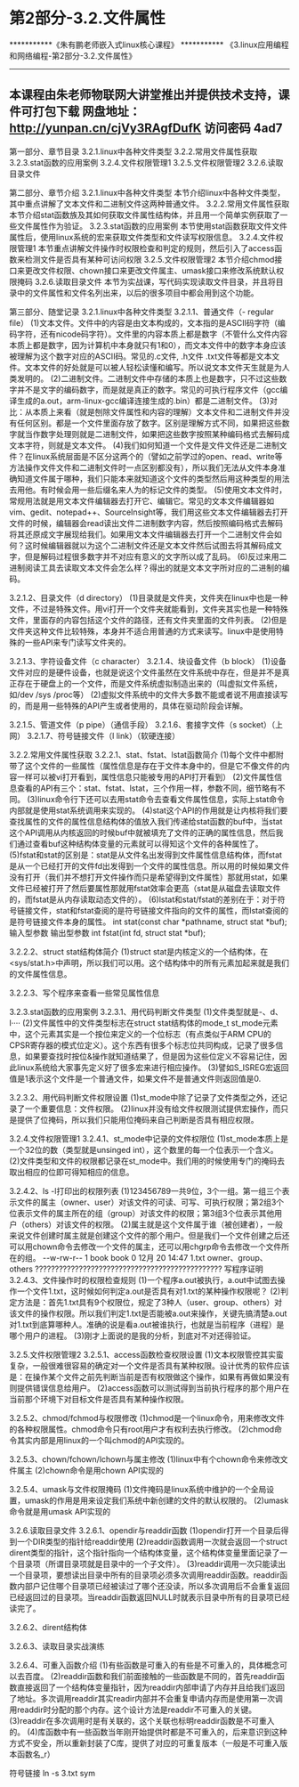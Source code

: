 # 第2部分-3.2.文件属性

***********《朱有鹏老师嵌入式linux核心课程》 ***********
《3.linux应用编程和网络编程-第2部分-3.2.文件属性》

--------------------------------------------------------
本课程由朱老师物联网大讲堂推出并提供技术支持，课件可打包下载
网盘地址：http://yunpan.cn/cjVy3RAgfDufK 访问密码 4ad7
--------------------------------------------------------
第一部分、章节目录
3.2.1.linux中各种文件类型
3.2.2.常用文件属性获取
3.2.3.stat函数的应用案例
3.2.4.文件权限管理1
3.2.5.文件权限管理2
3.2.6.读取目录文件

第二部分、章节介绍
3.2.1.linux中各种文件类型
	本节介绍linux中各种文件类型，其中重点讲解了文本文件和二进制文件这两种普通文件。
3.2.2.常用文件属性获取
	本节介绍stat函数族及其如何获取文件属性结构体，并且用一个简单实例获取了一些文件属性作为验证。
3.2.3.stat函数的应用案例
	本节使用stat函数获取文件文件属性后，使用linux系统的宏来获取文件类型和文件读写权限信息。
3.2.4.文件权限管理1
	本节重点讲解文件操作时权限检查和判定的规则，然后引入了access函数来检测文件是否具有某种可访问权限
3.2.5.文件权限管理2
	本节介绍chmod接口来更改文件权限、chown接口来更改文件属主、umask接口来修改系统默认权限掩码
3.2.6.读取目录文件
	本节为实战课，写代码实现读取文件目录，并且将目录中的文件属性和文件名列出来，以后的很多项目中都会用到这个功能。

第三部分、随堂记录
3.2.1.linux中各种文件类型
3.2.1.1、普通文件（-	regular file）
(1)文本文件。文件中的内容是由文本构成的，文本指的是ASCII码字符（编码字符，还有nicode码字符）。文件里的内容本质上都是数字（不管什么文件内容本质上都是数字，因为计算机中本身就只有1和0），而文本文件中的数字本身应该被理解为这个数字对应的ASCII码。常见的.c文件, .h文件  .txt文件等都是文本文件。文本文件的好处就是可以被人轻松读懂和编写。所以说文本文件天生就是为人类发明的。
(2)二进制文件。二进制文件中存储的本质上也是数字，只不过这些数字并不是文字的编码数字，而是就是真正的数字。常见的可执行程序文件（gcc编译生成的a.out，arm-linux-gcc编译连接生成的.bin）都是二进制文件。
(3)对比：从本质上来看（就是刨除文件属性和内容的理解）文本文件和二进制文件并没有任何区别。都是一个文件里面存放了数字。区别是理解方式不同，如果把这些数字就当作数字处理则就是二进制文件，如果把这些数字按照某种编码格式去解码成文本字符，则就是文本文件。
(4)我们如何知道一个文件是文件文件还是二进制文件？在linux系统层面是不区分这两个的（譬如之前学过的open、read、write等方法操作文件文件和二进制文件时一点区别都没有），所以我们无法从文件本身准确知道文件属于哪种，我们只能本来就知道这个文件的类型然后用这种类型的用法去用他。有时候会用一些后缀名来人为的标记文件的类型。
(5)使用文本文件时，常规用法就是用文本文件编辑器去打开它、编辑它。常见的文本文件编辑器如vim、gedit、notepad++、SourceInsight等，我们用这些文本文件编辑器去打开文件的时候，编辑器会read读出文件二进制数字内容，然后按照编码格式去解码将其还原成文字展现给我们。如果用文本文件编辑器去打开一个二进制文件会如何？这时候编辑器就以为这个二进制文件还是文本文件然后试图去将其解码成文字，但是解码过程很多数字并不对应有意义的文字所以成了乱码。
(6)反过来用二进制阅读工具去读取文本文件会怎么样？得出的就是文本文字所对应的二进制的编码。

3.2.1.2、目录文件（d	directory）
(1)目录就是文件夹，文件夹在linux中也是一种文件，不过是特殊文件。用vi打开一个文件夹就能看到，文件夹其实也是一种特殊文件，里面存的内容包括这个文件的路径，还有文件夹里面的文件列表。
(2)但是文件夹这种文件比较特殊，本身并不适合用普通的方式来读写。linux中是使用特殊的一些API来专门读写文件夹的。

3.2.1.3、字符设备文件（c	character）
3.2.1.4、块设备文件（b	block）
(1)设备文件对应的是硬件设备，也就是说这个文件虽然在文件系统中存在，但是并不是真正存在于硬盘上的一个文件，而是文件系统虚拟制造出来的（叫虚拟文件系统，如/dev /sys /proc等）
(2)虚拟文件系统中的文件大多数不能或者说不用直接读写的，而是用一些特殊的API产生或者使用的，具体在驱动阶段会详解。

3.2.1.5、管道文件（p 	pipe）（通信手段）
3.2.1.6、套接字文件（s	socket）（上网）
3.2.1.7、符号链接文件（l	link）（软硬连接）

3.2.2.常用文件属性获取
3.2.2.1、stat、fstat、lstat函数简介
(1)每个文件中都附带了这个文件的一些属性（属性信息是存在于文件本身中的，但是它不像文件的内容一样可以被vi打开看到，属性信息只能被专用的API打开看到）
(2)文件属性信息查看的API有三个：stat、fstat、lstat，三个作用一样，参数不同，细节略有不同。
(3)linux命令行下还可以去用stat命令去查看文件属性信息，实际上stat命令内部就是使用stat系统调用来实现的。
(4)stat这个API的作用就是让内核将我们要查找属性的文件的属性信息结构体的值放入我们传递给stat函数的buf中，当stat这个API调用从内核返回的时候buf中就被填充了文件的正确的属性信息，然后我们通过查看buf这种结构体变量的元素就可以得知这个文件的各种属性了。
(5)fstat和stat的区别是：stat是从文件名出发得到文件属性信息结构体，而fstat是从一个已经打开的文件fd出发得到一个文件的属性信息。所以用的时候如果文件没有打开（我们并不想打开文件操作而只是希望得到文件属性）那就用stat，如果文件已经被打开了然后要属性那就用fstat效率会更高（stat是从磁盘去读取文件的，而fstat是从内存读取动态文件的）。
(6)lstat和stat/fstat的差别在于：对于符号链接文件，stat和fstat查阅的是符号链接文件指向的文件的属性，而lstat查阅的是符号链接文件本身的属性。
int stat(const char *pathname, struct stat *buf);
                          输入型参数      输出型参数
int fstat(int fd, struct stat *buf);

3.2.2.2、struct stat结构体简介
(1)struct stat是内核定义的一个结构体，在<sys/stat.h>中声明，所以我们可以用。这个结构体中的所有元素加起来就是我们的文件属性信息。

3.2.2.3、写个程序来查看一些常见属性信息

3.2.3.stat函数的应用案例
3.2.3.1、用代码判断文件类型
(1)文件类型就是-、d、l····
(2)文件属性中的文件类型标志在struct stat结构体的mode_t    st_mode元素中，这个元素其实是一个按位来定义的一个位标志（有点类似于ARM CPU的CPSR寄存器的模式位定义）。这个东西有很多个标志位共同构成，记录了很多信息，如果要查找时按位&操作就知道结果了，但是因为这些位定义不容易记住，因此linux系统给大家事先定义好了很多宏来进行相应操作。
(3)譬如S_ISREG宏返回值是1表示这个文件是一个普通文件，如果文件不是普通文件则返回值是0.

3.2.3.2、用代码判断文件权限设置
(1)st_mode中除了记录了文件类型之外，还记录了一个重要信息：文件权限。
(2)linux并没有给文件权限测试提供宏操作，而只是提供了位掩码，所以我们只能用位掩码来自己判断是否具有相应权限。

3.2.4.文件权限管理1
3.2.4.1、st_mode中记录的文件权限位
(1)st_mode本质上是一个32位的数（类型就是unsinged int），这个数里的每一个位表示一个含义。
(2)文件类型和文件的权限都记录在st_mode中。我们用的时候使用专门的掩码去取出相应的位即可得知相应的信息。

3.2.4.2、ls -l打印出的权限列表
(1)123456789一共9位，3个一组。第一组三个表示文件的属主（owner、user）对该文件的可读、可写、可执行权限；第2组3个位表示文件的属主所在的组（group）对该文件的权限；第3组3个位表示其他用户（others）对该文件的权限。
(2)属主就是这个文件属于谁（被创建者），一般来说文件创建时属主就是创建这个文件的那个用户。但是我们一个文件创建之后还可以用chown命令去修改一个文件的属主，还可以用chgrp命令去修改一个文件所在的组。
--w-rw-r-- 1 book book 0 12月 20 14:47 1.txt
owner、group、others
??????????????????????????????????????????????? 写程序证明
3.2.4.3、文件操作时的权限检查规则
(1)一个程序a.out被执行，a.out中试图去操作一个文件1.txt，这时候如何判定a.out是否具有对1.txt的某种操作权限呢？
(2)判定方法是：首先1.txt具有9个权限位，规定了3种人（user、group、others）对该文件的操作权限。所以我们判定1.txt是否能被a.out来操作，关键先搞清楚a.out对1.txt到底算哪种人。准确的说是看a.out被谁执行，也就是当前程序（进程）是哪个用户的进程。
(3)刚才上面说的是我的分析，到底对不对还得验证。

3.2.5.文件权限管理2
3.2.5.1、access函数检查权限设置
(1)文本权限管控其实蛮复杂，一般很难很容易的确定对一个文件是否具有某种权限。设计优秀的软件应该是：在操作某个文件之前先判断当前是否有权限做这个操作，如果有再做如果没有则提供错误信息给用户。
(2)access函数可以测试得到当前执行程序的那个用户在当前那个环境下对目标文件是否具有某种操作权限。

3.2.5.2、chmod/fchmod与权限修改
(1)chmod是一个linux命令，用来修改文件的各种权限属性。chmod命令只有root用户才有权利去执行修改。
(2)chmod命令其实内部是用linux的一个叫chmod的API实现的。

3.2.5.3、chown/fchown/lchown与属主修改
(1)linux中有个chown命令来修改文件属主
(2)chown命令是用chown API实现的

3.2.5.4、umask与文件权限掩码
(1)文件掩码是linux系统中维护的一个全局设置，umask的作用是用来设定我们系统中新创建的文件的默认权限的。
(2)umask命令就是用umask API实现的

3.2.6.读取目录文件
3.2.6.1、opendir与readdir函数
(1)opendir打开一个目录后得到一个DIR类型的指针给readdir使用
(2)readdir函数调用一次就会返回一个struct dirent类型的指针，这个指针指向一个结构体变量，这个结构体变量里面记录了一个目录项（所谓目录项就是目录中的一个子文件）。
(3)readdir调用一次只能读出一个目录项，要想读出目录中所有的目录项必须多次调用readdir函数。readdir函数内部户记住哪个目录项已经被读过了哪个还没读，所以多次调用后不会重复返回已经返回过的目录项。当readdir函数返回NULL时就表示目录中所有的目录项已经读完了。

3.2.6.2、dirent结构体

3.2.6.3、读取目录实战演练

3.2.6.4、可重入函数介绍
(1)有些函数是可重入的有些是不可重入的，具体概念可以去百度。
(2)readdir函数和我们前面接触的一些函数是不同的，首先readdir函数直接返回了一个结构体变量指针，因为readdir内部申请了内存并且给我们返回了地址。多次调用readdir其实readir内部并不会重复申请内存而是使用第一次调用readdir时分配的那个内存。这个设计方法是readdir不可重入的关键。
(3)readdir在多次调用时是有关联的，这个关联也标明readdir函数是不可重入的。
(4)库函数中有一些函数当年刚开始提供时都是不可重入的，后来意识到这种方式不安全，所以重新封装了C库，提供了对应的可重复版本（一般是不可重入版本函数名_r）

符号链接  ln -s 3.txt sym